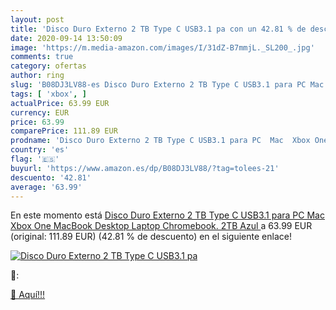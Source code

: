 ```yaml
---
layout: post
title: 'Disco Duro Externo 2 TB Type C USB3.1 pa con un 42.81 % de descuento'
date: 2020-09-14 13:50:09
image: 'https://m.media-amazon.com/images/I/31dZ-B7mmjL._SL200_.jpg'
comments: true
category: ofertas
author: ring
slug: 'B08DJ3LV88-es Disco Duro Externo 2 TB Type C USB3.1 para PC Mac Xbox One...'
tags: [ 'xbox', ]
actualPrice: 63.99 EUR
currency: EUR
price: 63.99
comparePrice: 111.89 EUR
prodname: 'Disco Duro Externo 2 TB Type C USB3.1 para PC  Mac  Xbox One  MacBook  Desktop  Laptop  Chromebook. 2TB Azul '
country: 'es'
flag: '🇪🇸'
buyurl: 'https://www.amazon.es/dp/B08DJ3LV88/?tag=tolees-21'
descuento: '42.81'
average: '63.99'
---
```


En este momento está [Disco Duro Externo 2 TB Type C USB3.1 para PC  Mac  Xbox One  MacBook  Desktop  Laptop  Chromebook. 2TB Azul ](https://www.amazon.es/dp/B08DJ3LV88/?tag=tolees-21) a 63.99 EUR (original: 111.89 EUR) (42.81 %  de descuento) en el siguiente enlace!

[![Disco Duro Externo 2 TB Type C USB3.1 pa](https://m.media-amazon.com/images/I/31dZ-B7mmjL._SL200_.jpg)](https://www.amazon.es/dp/B08DJ3LV88/?tag=tolees-21)

🔎:


[🛒 Aquí!!!](https://www.amazon.es/dp/B08DJ3LV88/?tag=tolees-21)
